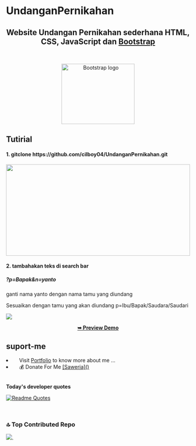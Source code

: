# UndanganPernikahan
<h2 align="center">Website Undangan Pernikahan sederhana HTML, CSS, JavaScript dan <a href="https://getbootstrap.com/">Bootstrap</a></h2><br>

<p align="center">
  <a href="https://getbootstrap.com/">
    <img src="https://getbootstrap.com/docs/5.3/assets/brand/bootstrap-logo-shadow.png" alt="Bootstrap logo" width="200" height="165">
  </a>
  <br>
</p>

## Tutirial
<h4>1. gitclone https://github.com/cilboy04/UndanganPernikahan.git</h4>
<div align="center">
<img src="https://github.com/cilboy04/foto/blob/main/screenshot/1.jpg?raw=true" width="100%" height="250">
</div>
<h4>2. tambahakan teks di search bar</h4>
<h5>?p=Bapak&n=yanto</h5>
<p>ganti nama yanto dengan nama tamu yang diundang</p>
<p>Sesuaikan dengan tamu yang akan diundang p=Ibu/Bapak/Saudara/Saudari</p>
<img src="https://github.com/cilboy04/foto/blob/main/screenshot/Screenshot%20(9).png?raw=true">
<p align="center"><a href="https://nazrilacil.github.io/UndanganPernikahan/" ><strong>➥ Preview Demo</strong></a></p>

## suport-me
  <li align="left">&nbsp;&nbsp;&nbsp;&nbsp;Visit  <a href="https://cilboy04.github.io/nazrilacilportofolio/" target="_blank">Portfolio</a> to know more about me ...</li>
    <li align="left">&nbsp;&nbsp;&nbsp;&nbsp;💰 Donate For Me
  <a href="https://saweria.co/acil04" target="_blank">[Saweria]()</a></li>
<br>

<strong>Today's developer quotes</strong>

[![Readme Quotes](https://quotes-github-readme.vercel.app/api?type=horizontal&theme=swift&border=true)](https://github.com/piyushsuthar/github-readme-quotes)

<br>

### 🔝 Top Contributed Repo

![](https://github-contributor-stats.vercel.app/api?username=cilboy04&limit=5&theme=dark&combine_all_yearly_contributions=true).

